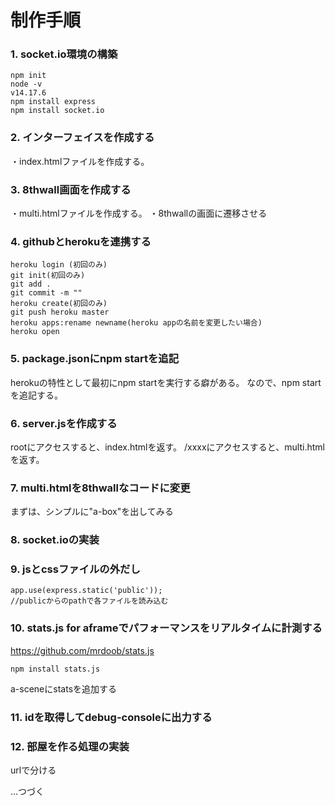 # 制作手順
### 1. socket.io環境の構築
```
npm init
node -v
v14.17.6
npm install express
npm install socket.io
```

### 2. インターフェイスを作成する
・index.htmlファイルを作成する。


### 3. 8thwall画面を作成する
・multi.htmlファイルを作成する。
・8thwallの画面に遷移させる

### 4. githubとherokuを連携する
```
heroku login (初回のみ)
git init(初回のみ)
git add .
git commit -m ""
heroku create(初回のみ)
git push heroku master
heroku apps:rename newname(heroku appの名前を変更したい場合)
heroku open
```

### 5. package.jsonにnpm startを追記
herokuの特性として最初にnpm startを実行する癖がある。
なので、npm startを追記する。


### 6. server.jsを作成する
rootにアクセスすると、index.htmlを返す。
/xxxxにアクセスすると、multi.htmlを返す。

### 7. multi.htmlを8thwallなコードに変更
まずは、シンプルに"a-box"を出してみる

### 8. socket.ioの実装

### 9. jsとcssファイルの外だし
```
app.use(express.static('public'));
//publicからのpathで各ファイルを読み込む
```

### 10. stats.js for aframeでパフォーマンスをリアルタイムに計測する
https://github.com/mrdoob/stats.js
```
npm install stats.js
```
a-sceneにstatsを追加する

### 11. idを取得してdebug-consoleに出力する

### 12. 部屋を作る処理の実装
urlで分ける


...つづく